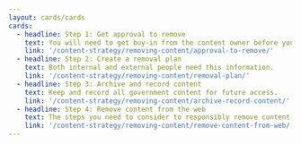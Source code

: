 ```yaml
---
layout: cards/cards
cards:
  - headline: Step 1: Get approval to remove
    text: You will need to get buy-in from the content owner before you can take anything off your website.
    link: '/content-strategy/removing-content/approval-to-remove/'
  - headline: Step 2: Create a removal plan
    text: Both internal and external people need this information.
    link: '/content-strategy/removing-content/removal-plan/'
  - headline: Step 3: Archive and record content
    text: Keep and record all government content for future access.
    link: '/content-strategy/removing-content/archive-record-content/'
  - headline: Step 4: Remove content from the web
    text: The steps you need to consider to responsibly remove content.
    link: '/content-strategy/removing-content/remove-content-from-web/'
---
```

